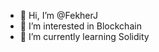 - 👋 Hi, I’m @FekherJ
- 👀 I’m interested in Blockchain
- 🌱 I’m currently learning Solidity

<!---
FekherJ/FekherJ is a ✨ special ✨ repository because its `README.md` (this file) appears on your GitHub profile.
You can click the Preview link to take a look at your changes.
--->
